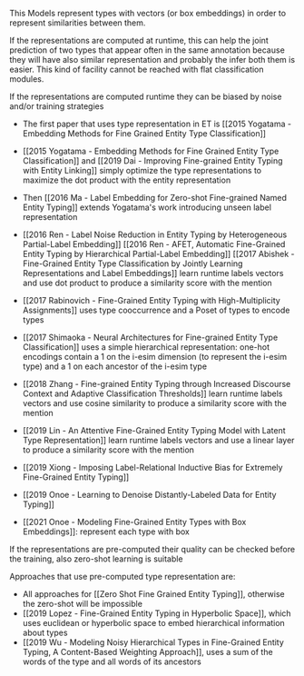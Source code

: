 This Models represent types with vectors (or box embeddings) in order to represent similarities between them.

If the representations are computed at runtime, this can help the joint prediction  of two types that appear often in the same annotation because they will have also similar representation and probably the infer both them is easier. This kind of facility cannot be reached with flat classification modules. 

If the representations are computed runtime they can be biased by noise and/or training strategies

- The first paper that uses type representation in ET is [[2015 Yogatama - Embedding Methods for Fine Grained Entity Type Classification]]
- [[2015 Yogatama - Embedding Methods for Fine Grained Entity Type Classification]] and [[2019 Dai - Improving Fine-grained Entity Typing with Entity Linking]] simply optimize the type representations to maximize the dot product with the entity representation

- Then [[2016 Ma - Label Embedding for Zero-shot Fine-grained Named Entity Typing]] extends Yogatama's work introducing unseen label representation

- [[2016 Ren  - Label Noise Reduction in Entity Typing by Heterogeneous Partial-Label Embedding]] [[2016 Ren - AFET, Automatic Fine-Grained Entity Typing by Hierarchical Partial-Label Embedding]] [[2017 Abishek - Fine-Grained Entity Type Classification by Jointly Learning Representations and Label Embeddings]] learn runtime labels vectors and use dot product to produce a similarity score with the mention

- [[2017 Rabinovich - Fine-Grained Entity Typing with High-Multiplicity Assignments]] uses type cooccurrence and a Poset of types to encode types 

- [[2017 Shimaoka - Neural Architectures for Fine-grained Entity Type Classification]] uses a simple hierarchical representation: one-hot encodings contain a 1 on the i-esim dimension (to represent the i-esim type) and a 1 on each ancestor of the i-esim type

- [[2018 Zhang - Fine-grained Entity Typing through Increased Discourse Context and Adaptive Classification Thresholds]] learn runtime labels vectors and use cosine similarity to produce a similarity score with the mention
- [[2019 Lin - An Attentive Fine-Grained Entity Typing Model with Latent Type Representation]] learn runtime labels vectors and use a linear layer to produce a similarity score with the mention
- [[2019 Xiong - Imposing Label-Relational Inductive Bias for Extremely Fine-Grained Entity Typing]]
- [[2019 Onoe - Learning to Denoise Distantly-Labeled Data for Entity Typing]]
- [[2021 Onoe - Modeling Fine-Grained Entity Types with Box Embeddings]]: represent each type with box

If the representations are pre-computed their quality can be checked before the training, also zero-shot learning is suitable

Approaches that use pre-computed type representation are:

- All approaches for [[Zero Shot Fine Grained Entity Typing]], otherwise the zero-shot will be impossible
- [[2019 Lopez - Fine-Grained Entity Typing in Hyperbolic Space]], which uses euclidean or hyperbolic space to embed hierarchical information about types
- [[2019 Wu - Modeling Noisy Hierarchical Types in Fine-Grained Entity Typing, A Content-Based Weighting Approach]], uses a sum of the words of the type and all words of its ancestors

